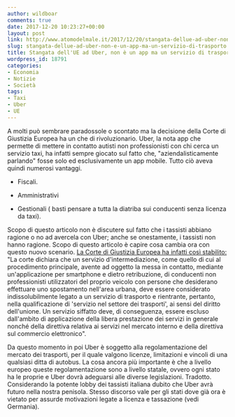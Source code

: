 ```yaml
---
author: wildboar
comments: true
date: 2017-12-20 10:23:27+00:00
layout: post
link: http://www.atomodelmale.it/2017/12/20/stangata-dellue-ad-uber-non-e-un-app-ma-un-servizio-di-trasporto/
slug: stangata-dellue-ad-uber-non-e-un-app-ma-un-servizio-di-trasporto
title: Stangata dell'UE ad Uber, non è un app ma un servizio di trasporto.
wordpress_id: 18791
categories:
- Economia
- Notizie
- Società
tags:
- Taxi
- Uber
- UE
---
```


A molti può sembrare paradossole o scontato ma la decisione della Corte di Giustizia Europea ha un che di rivoluzionario.
Uber, la nota app che permette di mettere in contatto autisti non professionisti con chi cerca un servizio taxi, ha infatti sempre giocato sul fatto che, "aziendalisticamente parlando" fosse solo ed esclusivamente un app mobile.
Tutto ciò aveva quindi numerosi vantaggi.




    
  * Fiscali.

    
  * Amministrativi

    
  * Gestionali ( basti pensare a tutta la diatriba sui conducenti senza licenza da taxi).



Scopo di questo articolo non è discutere sul fatto che i tassisti abbiano ragione o no ad avercela con Uber; anche se onestamente, i tassisti non hanno ragione. Scopo di questo articolo è capire cosa cambia ora con questo nuovo scenario.
[ La Corte di Giustizia Europea ha infatti così stabilito:](http://www.repubblica.it/economia/2017/12/20/news/uber_corte_giustizia-184659593/?ref=RHPPLF-BH-I0-C8-P1-S1.8-T1)
"La corte dichiara che un servizio d'intermediazione, come quello di cui al procedimento principale, avente ad oggetto la messa in contatto, mediante un'applicazione per smartphone e dietro retribuzione, di conducenti non professionisti utilizzatori del proprio veicolo con persone che desiderano effettuare uno spostamento nell'area urbana, deve essere considerato indissolubilmente legato a un servizio di trasporto e rientrante, pertanto, nella qualificazione di 'servizio nel settore dei trasporti', ai sensi del diritto dell'unione. Un servizio siffatto deve, di conseguenza, essere escluso dall'ambito di applicazione della libera prestazione dei servizi in generale nonché della direttiva relativa ai servizi nel mercato interno e della direttiva sul commercio elettronico".

Da questo momento in poi Uber è soggetto alla regolamentazione del mercato dei trasporti, per il quale valgono licenze, limitazioni e vincoli di una qualsiasi ditta di autobus. La cosa ancora più importante è che a livello europeo queste regolamentazione sono a livello statale, ovvero ogni stato ha le proprie e Uber dovrà adeguarsi alle diverse legislazioni.
Tradotto. Considerando la potente lobby dei tassisti italiana dubito che Uber avrà futuro nella nostra penisola. Stesso discorso vale per gli stati dove già ora è vietato per assurde motivazioni legate a licenza e tassazione (vedi Germania).
